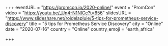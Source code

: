 +++
eventURL = "https://promcon.io/2020-online/"
event = "PromCon"
video = "https://youtu.be/_Un4-N1NICc?t=656"
slidesURL = "https://www.slideshare.net/roidelapluie/5-tips-for-prometheus-service-discovery"
title = "5 tips for Prometheus Service Discovery"
city = "Online"
date = "2020-07-16"
country = "Online"
country_emoji = "earth_africa"

+++

